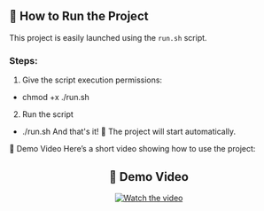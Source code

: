 ## 🚀 How to Run the Project

This project is easily launched using the `run.sh` script.

### Steps:
1. Give the script execution permissions:
  - chmod +x ./run.sh
2. Run the script
  - ./run.sh
And that's it! 🎉 The project will start automatically.

🎥 Demo Video
Here’s a short video showing how to use the project:
<h2 align="center">🎥 Demo Video</h2>

<p align="center">
  <a href="https://youtu.be/4n0YMQI5g6U">
    <img src="https://img.youtube.com/vi/4n0YMQI5g6U/0.jpg" alt="Watch the video" />
  </a>
</p>

